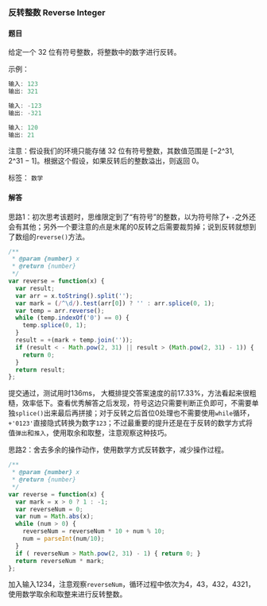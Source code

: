 ### 反转整数 Reverse Integer

#### 题目

给定一个 32 位有符号整数，将整数中的数字进行反转。 

示例：

```javascript
输入: 123
输出: 321

输入: -123
输出: -321

输入: 120
输出: 21
```

注意：假设我们的环境只能存储 32 位有符号整数，其数值范围是 [−2^31,  2^31 − 1]。根据这个假设，如果反转后的整数溢出，则返回 0。 

标签： `数学`

#### 解答

思路1：初次思考该题时，思维限定到了“有符号”的整数，以为符号除了`+` `-`之外还会有其他；另外一个要注意的点是末尾的0反转之后需要裁剪掉；说到反转就想到了数组的`reverse()`方法。

```javascript
/**
 * @param {number} x
 * @return {number}
 */
var reverse = function(x) {
  var result;
  var arr = x.toString().split('');
  var mark = (/^\d/).test(arr[0]) ? '' : arr.splice(0, 1);
  var temp = arr.reverse();
  while (temp.indexOf('0') == 0) {
    temp.splice(0, 1);
  }
  result = +(mark + temp.join(''));
  if (result < - Math.pow(2, 31) || result > (Math.pow(2, 31) - 1)) {
    return 0;
  }
  return result;
};
```

提交通过，测试用时136ms，	大概排提交答案速度的前17.33%，方法看起来很粗糙，效率低下。查看优秀解答之后发现，符号这边只需要判断正负即可，不需要单独`splice()`出来最后再拼接；对于反转之后首位0处理也不需要使用`while`循环，`+'0123'`直接隐式转换为数字`123`；不过最重要的提升还是在于反转的数学方式将值`弹出`和`推入`，使用取余和取整，注意观察这种技巧。

思路2：舍去多余的操作动作，使用数学方式反转数字，减少操作过程。

```javascript
/**
 * @param {number} x
 * @return {number}
 */
var reverse = function(x) {
  var mark = x > 0 ? 1 : -1;
  var reverseNum = 0;
  var num = Math.abs(x);
  while (num > 0) {
    reverseNum = reverseNum * 10 + num % 10;
    num = parseInt(num/10);
  }
  if ( reverseNum > Math.pow(2, 31) - 1) { return 0; }
  return reverseNum * mark;
};
```

加入输入1234，注意观察`reverseNum`，循环过程中依次为4，43，432，4321，使用数学取余和取整来进行反转整数。